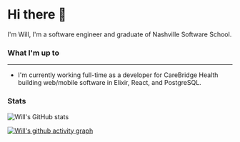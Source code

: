 <h1>
    Hi there 👋
</h1>

<p>
    I'm Will, I'm a software engineer and graduate of Nashville Software School.
</p>

### What I'm up to
---

 - I'm currently working full-time as a developer for CareBridge Health building web/mobile software in Elixir, React, and PostgreSQL.

### Stats

![Will's GitHub stats](https://github-readme-stats.vercel.app/api?username=wilkinson4&show_icons=true&theme=merko)

[![Will's github activity graph](https://github-readme-activity-graph.vercel.app/graph?username=wilkinson4&theme=merko)](https://github.com/ashutosh00710/github-readme-activity-graph)

<!--
**wilkinson4/wilkinson4** is a ✨ _special_ ✨ repository because its `README.md` (this file) appears on your GitHub profile.

Here are some ideas to get you started:

- 🔭 I’m currently working on ...
- 🌱 I’m currently learning ...
- 👯 I’m looking to collaborate on ...
- 🤔 I’m looking for help with ...
- 💬 Ask me about ...
- 📫 How to reach me: ...
- 😄 Pronouns: ...
- ⚡ Fun fact: ...
-->
